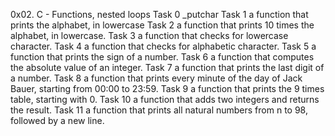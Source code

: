 0x02. C - Functions, nested loops
Task 0 _putchar
Task 1 a function that prints the alphabet, in lowercase
Task 2 a function that prints 10 times the alphabet, in lowercase.
Task 3  a function that checks for lowercase character.
Task 4  a function that checks for alphabetic character.
Task 5  a function that prints the sign of a number.
Task 6  a function that computes the absolute value of an integer.
Task 7 a function that prints the last digit of a number.
Task 8 a function that prints every minute of the day of Jack Bauer, starting from 00:00 to 23:59.
Task 9  a function that prints the 9 times table, starting with 0.
Task 10 a function that adds two integers and returns the result.
Task 11  a function that prints all natural numbers from n to 98, followed by a new line.
